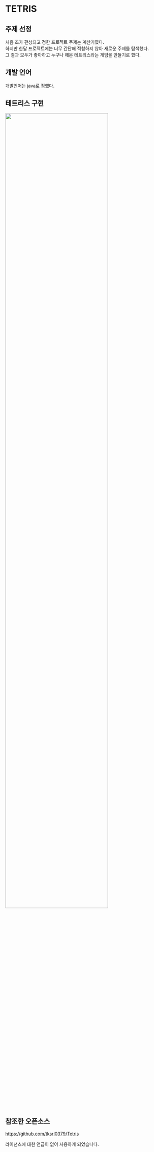 # TETRIS

주제 선정
-------
처음 조가 편성되고 정한 프로젝트 주제는 계산기였다.  
하지만 한달 프로젝트에는 너무 간단해 적합하지 않아 새로운 주제를 탐색했다.   
그 결과 모두가 좋아하고 누구나 해본 테트리스라는 게임을 만들기로 했다.

개발 언어
--------
개발언어는 java로 정했다.

테트리스 구현
--------

<img width="80%" src="https://user-images.githubusercontent.com/90100472/205893273-ec0e9d5c-f8f6-4e94-a94a-079d4e3c8c7d.gif"/>



참조한 오픈소스
--------
https://github.com/tksrl0379/Tetris

라이선스에 대한 언급이 없어 사용하게 되었습니다.  

